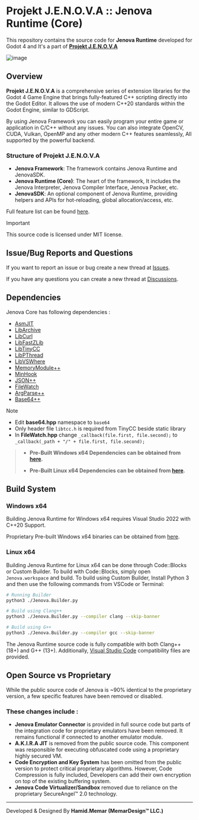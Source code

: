 # Projekt J.E.N.O.V.A :: Jenova Runtime (Core)

This repository contains the source code for **Jenova Runtime** developed for Godot 4 and It's a part of **[Projekt J.E.N.O.V.A](https://github.com/Jenova-Framework/J.E.N.O.V.A)**

![image](https://github.com/user-attachments/assets/013eed25-7047-407d-aef8-b964203e73b0)

## Overview

**Projekt J.E.N.O.V.A** is a comprehensive series of extension libraries for the Godot 4 Game Engine that brings fully-featured C++ scripting directly into the Godot Editor. It allows the use of modern C++20 standards within the Godot Engine, similar to GDScript. 

By using Jenova Framework you can easily program your entire game or application in C/C++ without any issues. You can also integrate OpenCV, CUDA, Vulkan, OpenMP and any other modern C++ features seamlessly, All supported by the powerful backend.

### Structure of Projekt J.E.N.O.V.A
- **Jenova Framework**: The framework contains Jenova Runtime and JenovaSDK.
- **Jenova Runtime (Core)**: The heart of the framework, It includes the Jenova Interpreter, Jenova Compiler Interface, Jenova Packer, etc.
- **JenovaSDK**: An optional component of Jenova Runtime, providing helpers and APIs for hot-reloading, global allocation/access, etc.

Full feature list can be found [here](https://github.com/Jenova-Framework/J.E.N.O.V.A#%EF%B8%8F-current-features).

> [!IMPORTANT]
> This source code is licensed under MIT license.

## Issue/Bug Reports and Questions
If you want to report an issue or bug create a new thread at [Issues](https://github.com/Jenova-Framework/Jenova-Runtime/issues).

If you have any questions you can create a new thread at [Discussions](https://github.com/Jenova-Framework/J.E.N.O.V.A/discussions).

## Dependencies

Jenova Core has following dependencies :

- [AsmJIT](https://github.com/asmjit/asmjit)
- [LibArchive](https://github.com/libarchive/libarchive)
- [LibCurl](https://github.com/curl/curl)
- [LibFastZLib](https://github.com/gildor2/fast_zlib)
- [LibTinyCC](http://download.savannah.gnu.org/releases/tinycc/)
- [LibPThread](https://github.com/GerHobbelt/pthread-win32)
- [LibVSWhere](https://github.com/TheAenema/libvswhere/tree/jenova-edition)
- [MemoryModule++](https://github.com/bb107/MemoryModulePP)
- [MinHook](https://github.com/TsudaKageyu/minhook)
- [JSON++](https://github.com/nlohmann/json)
- [FileWatch](https://github.com/ThomasMonkman/filewatch)
- [ArgParse++](https://github.com/p-ranav/argparse)
- [Base64++](https://github.com/zaphoyd/websocketpp/blob/master/websocketpp/base64/base64.hpp)

> [!NOTE]
> - Edit **base64.hpp** namespace to `base64`
> - Only header file `libtcc.h` is required from TinyCC beside static library
> - In **FileWatch.hpp** change `_callback(file.first, file.second);` to `_callback(_path + "/" + file.first, file.second);`

> - **Pre-Built Windows x64 Dependencies can be obtained from [here](https://jenova-framework.github.io/archive/dependencies/Jenova-Runtime-latest-Dependencies-Win64.7z).**
>
> - **Pre-Built Linux x64 Dependencies can be obtained from [here](https://jenova-framework.github.io/archive/dependencies/Jenova-Runtime-latest-Dependencies-Linux64.7z).**

## Build System
### Windows x64

Building Jenova Runtime for Windows x64 requires Visual Studio 2022 with C++20 Support.

Proprietary Pre-built Windows x64 binaries can be obtained from [here](https://github.com/Jenova-Framework/J.E.N.O.V.A/releases).

### Linux x64

Building Jenova Runtime for Linux x64 can be done through Code::Blocks or Custom Builder. To build with Code::Blocks, simply open `Jenova.workspace` and build. To build using Custom Builder, Install Python 3 and then use the following commands from VSCode or Terminal:

```bash
# Running Builder
python3 ./Jenova.Builder.py

# Build using Clang++
python3 ./Jenova.Builder.py --compiler clang --skip-banner

# Build using G++
python3 ./Jenova.Builder.py --compiler gcc --skip-banner
```

The Jenova Runtime source code is fully compatible with both Clang++ (18+) and G++ (13+). Additionally, [Visual Studio Code](https://code.visualstudio.com/) compatibility files are provided.

## Open Source vs Proprietary
While the public source code of Jenova is ~90% identical to the proprietary version, a few specific features have been removed or disabled.
### These changes include :
- **Jenova Emulator Connector**  is provided in full source code but parts of the integration code for proprietary emulators have been removed. It remains functional if connected to another emulator module.
- **A.K.I.R.A JIT** is removed from the public source code. This component was responsible for executing obfuscated code using a proprietary highly secured VM.
- **Code Encryption and Key System** has been omitted from the public version to protect critical proprietary algorithms. However, Code Compression is fully included, Developers can add their own encryption on top of the existing buffering system.
- **Jenova Code Virtualizer/Sandbox** removed due to reliance on the proprietary SecureAngel™ 2.0 technology.

  

----
Developed & Designed By **Hamid.Memar (MemarDesign™ LLC.)**
